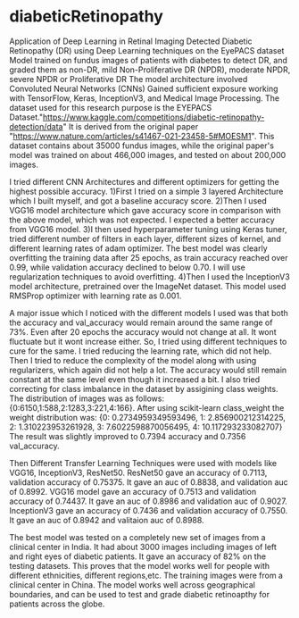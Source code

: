 # diabeticRetinopathy
Application of Deep Learning in Retinal Imaging
Detected Diabetic Retinopathy (DR) using Deep Learning techniques on the EyePACS dataset
Model trained on fundus images of patients with diabetes to detect DR, and graded them as non-DR,
mild Non-Proliferative DR (NPDR), moderate NPDR, severe NPDR or Proliferative DR
The model architecture involved Convoluted Neural Networks (CNNs)
Gained sufficient exposure working with TensorFlow, Keras, InceptionV3, and Medical Image Processing.
The dataset used for this research purpose is the EYEPACS Dataset."https://www.kaggle.com/competitions/diabetic-retinopathy-detection/data" 
It is derived from the original paper "https://www.nature.com/articles/s41467-021-23458-5#MOESM1".
This dataset contains about 35000 fundus images, while the original paper's model was trained on about 466,000 images, and tested on about 200,000 images.

I tried different CNN Architectures and different optimizers for getting the highest possible accuracy.
1)First I tried on a simple 3 layered Architecture which I built myself, and got a baseline accuracy score.
2)Then I used VGG16 model architecture which gave accuracy score in comparison with the above model, which was not expected. I expected a better accuracy from VGG16 model.
3)I then used hyperparameter tuning using Keras tuner, tried different number of filters in each layer, different sizes of kernel, and different learning rates of adam optimizer. The best model was clearly overfitting the training data after 25 epochs, as train accuracy reached over 0.99, while validation accuracy declined to below 0.70. I will use regularization techniques to avoid overfitting.
4)Then I used the InceptionV3 model architecture, pretrained over the ImageNet dataset. This model used RMSProp optimizer with learning rate as 0.001.

A major issue which I noticed with the different models I used was that both the accuracy and val_accuracy would remain around the same range of 73%. Even after 20 epochs the accuracy would not change at all. It wont fluctuate but it wont increase either. So, I tried using different techniques to cure for the same. I tried reducing the learning rate, which did not help. Then I tried to reduce the complexity of the model along with using regularizers, which again did not help a lot. The accuracy would still remain constant at the same level even though it increased a bit. I also tried correcting for class imbalance in the dataset by assigining class weights. The distribution of images was as follows: {0:6150,1:588,2:1283,3:221,4:166}. After using scikit-learn class_weight the weight distribution was: 
{0: 0.2734959349593496,
 1: 2.856900212314225,
 2: 1.310223953261928,
 3: 7.6022598870056495,
 4: 10.117293233082707}
The result was slightly improved to 0.7394 accuracy and 0.7356 val_accuracy.

Then Different Transfer Learning Techniques were used with models like VGG16, InceptionV3, ResNet50. 
ResNet50 gave an accuracy of 0.7113, validation accuracy of 0.75375. It gave an auc of 0.8838, and validation auc of 0.8992.
VGG16 model gave an accuracy of 0.7513 and validation accuracy of 0.74437. It gave an auc of 0.8986 and validation auc of 0.9027.
InceptionV3 gave an accuracy of 0.7436 and validation accuracy of 0.7550. It gave an auc of 0.8942 and valitaion auc of 0.8988.

The best model was tested on a completely new set of images from a clinical center in India. It had about 3000 images including images of left and right eyes of diabetic patients. It gave an accuracy of 82% on the testing datasets. This proves that the model works well for people with different ethnicities, different regions,etc.
The training images were from a clinical center in China. The model works well across geographical boundaries, and can be used to test and grade diabetic retinoapthy for patients across the globe.


